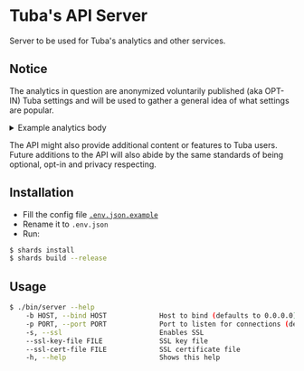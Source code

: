 # Tuba's API Server

Server to be used for Tuba's analytics and other services.

## Notice

The analytics in question are anonymized voluntarily published (aka OPT-IN) Tuba settings and will be used to gather a general idea of what settings are popular.

<details><summary>Example analytics body</summary>

```json
{
    "accounts": [
        "0c604c54-15a9-43eb-b4e3-11d986ee33d3"
    ],
    "analytics": {
        "color-scheme": "TUBA_COLOR_SCHEME_SYSTEM",
        "timeline-page-size": "20",
        "live-updates": "TRUE",
        "public-live-updates": "FALSE",
        "show-spoilers": "FALSE",
        "show-preview-cards": "TRUE",
        "larger-font-size": "FALSE",
        "larger-line-height": "FALSE",
        "aggressive-resolving": "FALSE",
        "strip-tracking": "TRUE",
        "scale-emoji-hover": "FALSE",
        "letterbox-media": "FALSE",
        "media-viewer-expand-pictures": "TRUE",
        "enlarge-custom-emojis": "FALSE",
        "use-blurhash": "TRUE",
        "group-push-notifications": "FALSE",
        "advanced-boost-dialog": "TRUE",
        "reply-to-old-post-reminder": "TRUE",
        "spellchecker-enabled": "TRUE",
        "darken-images-on-dark-mode": "FALSE",
        "media-viewer-last-used-volume": "1.000000",
        "monitor-network": "TRUE",
        "dim-trivial-notifications": "FALSE"
    }
}
```

</details>

The API might also provide additional content or features to Tuba users. Future additions to the API will also abide by the same standards of being optional, opt-in and privacy respecting.

## Installation

- Fill the config file [`.env.json.example`](./.env.json.example)
- Rename it to `.env.json`
- Run:

```sh
$ shards install
$ shards build --release
```

## Usage

```sh
$ ./bin/server --help
    -b HOST, --bind HOST             Host to bind (defaults to 0.0.0.0)
    -p PORT, --port PORT             Port to listen for connections (defaults to 3000)
    -s, --ssl                        Enables SSL
    --ssl-key-file FILE              SSL key file
    --ssl-cert-file FILE             SSL certificate file
    -h, --help                       Shows this help
```
